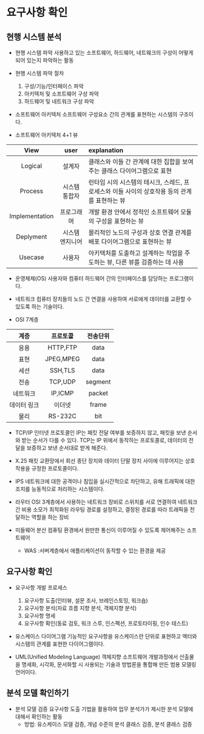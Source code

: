 # 요구사항 확인

## 현행 시스템 분석
- 현행 시스템 파악
사용하고 있는 소프트웨어, 하드웨어, 네트웨크의 구성이 어떻게 되어 있는지 파악하는 활동

- 현행 시스템 파악 절차
    1. 구성/기능/인터페이스 파악
    2. 아키텍처 및 소프트웨어 구성 파악
    3. 하드웨어 및 네트워크 구성 파악

- 소프트웨어 아키텍처
소프트웨어 구성요소 간의 관계를 표현하는 시스템의 구조이다.

- 소프트웨어 아키텍처 4+1 뷰

 View | user | explanation 
:---:|:---:|:---
 Logical | 설계자 | 클래스와 이들 간 관계에 대한 집합을 보여주는 클래스 다이어그램으로 표현 
 Process | 시스템 통합자 | 런타임 시의 시스템의 테시크, 스레드, 프로세스와 이들 사이의 상호작용 등의 관계를 표현하는 뷰 
 Implementation | 프로그래머 | 개발 환경 안에서 정적인 소프트웨어 모듈의 구성을 표현하는 뷰 
 Deplyment | 시스템 엔지니어 | 몰리적인 노드의 구성과 상호 연결 관계를 배포 다이어그램으로 표현하는 뷰 
 Usecase | 사용자 | 아키텍처를 도출하고 설계하는 작업을 주도하는 뷰, 다른 뷰를 검증하는 데 사용 

- 운영체제(OS)
사용자와 컴퓨터 하드웨어 간의 인터페이스를 담당하는 프로그램이다.

- 네트워크
컴퓨터 장치들의 노드 간 연결을 사용하여 서로에게 데이터를 교환할 수 있도록 하는 기술이다.

- OSI 7계층

 계층 | 프로토콜 | 전송단위 
:---:|:---:|:---:
 응용 | HTTP,FTP | data 
 표현 | JPEG,MPEG | data 
 세션 | SSH,TLS | data 
 전송 | TCP,UDP | segment 
 네트워크 | IP,ICMP | packet
 데이터 링크 | 이더넷 | frame 
 물리 | RS-232C | bit 

- TCP/IP
인터넷 프로토콜인 IP는 패킷 전달 여부를 보증하지 않고, 패킷을 보낸 순서와 받는 순서가 다를 수 있다.
TCP는 IP 위에서 동작하는 프로토콜로, 데이터의 전달을 보증하고 보낸 순서대로 받게 해준다.

- X.25
패킷 교환망에서 회선 종단 장치와 데이터 단말 장치 사이에 이루어지는 상호작용을 규정한 프로토콜이다.

- IPS
네트워크에 대한 공격이나 침입을 실시간적으로 차단하고, 유해 트래픽에 대한 조치를 능동적으로 처리하는 시스템이다.

- 라우터
OSI 3계층에서 사용하는 네트워크 장비로 스위치를 서로 연결하여 네트워크 간 비용 소모가 최적화된 라우팅 경로를 설정하고, 결정된 경로를 따라 트래픽을 전달하는 역할을 하는 장비

- 미들웨어
분산 컴퓨팅 환경에서 원만한 통신이 이루어질 수 있도록 제어해주는 소프트웨어
    - WAS :서버계층에서 애플리케이션이 동작할 수 있는 환경을 제공

## 요구사항 확인

- 요구사항 개발 프로세스
    1. 요구사항 도출(인터뷰, 설문 조사, 브레인스토밍, 워크숍)
    2. 요구사항 분석(자료 흐름 지향 분석, 객체지향 분석)
    3. 요구사항 명세
    4. 요구사항 확인(동료 검토, 워크 스루, 인스펙션, 프로토타이핑, 인수 테스트)

- 유스케이스 다이어그램
기능적인 요구사항을 유스케이스란 단위로 표현하고 액터와 시스템의 관계를 표현한 다이어그램이다.

- UML(Unified Modeling Language)
객체지향 소프트웨어 개발과정에서 산출물을 명세화, 시각화, 문서화할 시 사용되는 기술과 방법론을 통합해 만든 범용 모델링 언어이다.

## 분석 모델 확인하기

- 분석 모델 검증
요구사항 도출 기법을 활용하여 업무 분석가가 제시한 분석 모델에 대해서 확인하는 활동
    - 방법: 유스케이스 모델 검증, 개념 수준의 분석 클래스 검증, 분석 클래스 검증